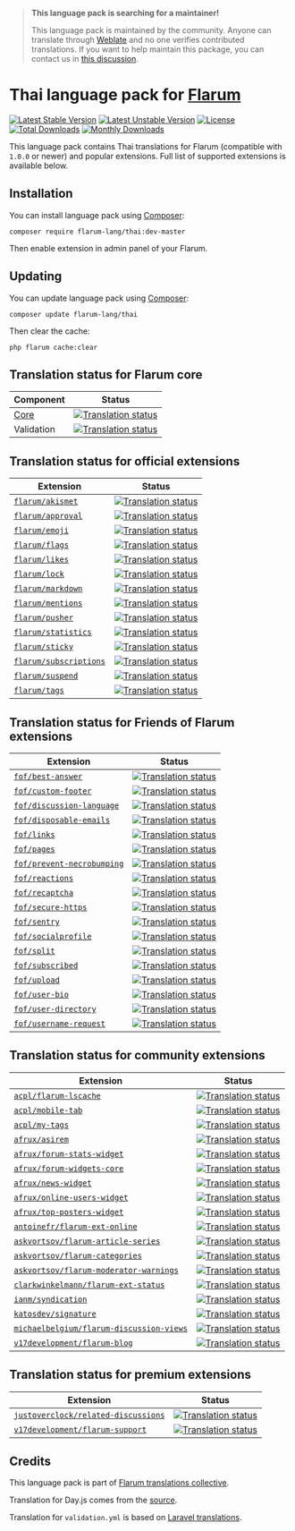 > **This language pack is searching for a maintainer!**
>
> This language pack is maintained by the community. Anyone can translate through [Weblate](https://weblate.rob006.net/languages/th/flarum/) and no one verifies contributed translations. If you want to help maintain this package, you can contact us in [this discussion](https://discuss.flarum.org/d/27519-the-flarum-language-project).


# Thai language pack for [Flarum](https://flarum.org/)

[![Latest Stable Version](https://img.shields.io/packagist/v/flarum-lang/thai?color=success&label=stable)](https://packagist.org/packages/flarum-lang/thai) 
[![Latest Unstable Version](https://img.shields.io/packagist/v/flarum-lang/thai?include_prereleases&label=unstable)](https://packagist.org/packages/flarum-lang/thai) 
[![License](https://img.shields.io/packagist/l/flarum-lang/thai)](https://packagist.org/packages/flarum-lang/thai) 
[![Total Downloads](https://img.shields.io/packagist/dt/flarum-lang/thai)](https://packagist.org/packages/flarum-lang/thai/stats) 
[![Monthly Downloads](https://img.shields.io/packagist/dm/flarum-lang/thai)](https://packagist.org/packages/flarum-lang/thai/stats) 

This language pack contains Thai translations for Flarum (compatible with `1.0.0` or newer) and popular extensions. Full list of supported extensions is available below.


## Installation

You can install language pack using [Composer](https://getcomposer.org/):

```console
composer require flarum-lang/thai:dev-master
```

Then enable extension in admin panel of your Flarum.


## Updating

You can update language pack using [Composer](https://getcomposer.org/):

```console
composer update flarum-lang/thai
```

Then clear the cache:

```console
php flarum cache:clear
```


## Translation status for Flarum core

| Component | Status |
| --- | --- |
| [Core](https://github.com/flarum/flarum-core) | [![Translation status](https://weblate.rob006.net/widgets/flarum/th/core/svg-badge.svg)](https://weblate.rob006.net/projects/flarum/core/th/) |
| Validation | [![Translation status](https://weblate.rob006.net/widgets/flarum/th/validation/svg-badge.svg)](https://weblate.rob006.net/projects/flarum/validation/th/) |


## Translation status for official extensions

<!-- flarum-extensions-list-start -->

| Extension | Status |
| --- | --- |
| [`flarum/akismet`](https://github.com/flarum/akismet) | [![Translation status](https://weblate.rob006.net/widgets/flarum/th/flarum-akismet/svg-badge.svg)](https://weblate.rob006.net/projects/flarum/flarum-akismet/th/) |
| [`flarum/approval`](https://github.com/flarum/approval) | [![Translation status](https://weblate.rob006.net/widgets/flarum/th/flarum-approval/svg-badge.svg)](https://weblate.rob006.net/projects/flarum/flarum-approval/th/) |
| [`flarum/emoji`](https://github.com/flarum/emoji) | [![Translation status](https://weblate.rob006.net/widgets/flarum/th/flarum-emoji/svg-badge.svg)](https://weblate.rob006.net/projects/flarum/flarum-emoji/th/) |
| [`flarum/flags`](https://github.com/flarum/flags) | [![Translation status](https://weblate.rob006.net/widgets/flarum/th/flarum-flags/svg-badge.svg)](https://weblate.rob006.net/projects/flarum/flarum-flags/th/) |
| [`flarum/likes`](https://github.com/flarum/likes) | [![Translation status](https://weblate.rob006.net/widgets/flarum/th/flarum-likes/svg-badge.svg)](https://weblate.rob006.net/projects/flarum/flarum-likes/th/) |
| [`flarum/lock`](https://github.com/flarum/lock) | [![Translation status](https://weblate.rob006.net/widgets/flarum/th/flarum-lock/svg-badge.svg)](https://weblate.rob006.net/projects/flarum/flarum-lock/th/) |
| [`flarum/markdown`](https://github.com/flarum/markdown) | [![Translation status](https://weblate.rob006.net/widgets/flarum/th/flarum-markdown/svg-badge.svg)](https://weblate.rob006.net/projects/flarum/flarum-markdown/th/) |
| [`flarum/mentions`](https://github.com/flarum/mentions) | [![Translation status](https://weblate.rob006.net/widgets/flarum/th/flarum-mentions/svg-badge.svg)](https://weblate.rob006.net/projects/flarum/flarum-mentions/th/) |
| [`flarum/pusher`](https://github.com/flarum/pusher) | [![Translation status](https://weblate.rob006.net/widgets/flarum/th/flarum-pusher/svg-badge.svg)](https://weblate.rob006.net/projects/flarum/flarum-pusher/th/) |
| [`flarum/statistics`](https://github.com/flarum/statistics) | [![Translation status](https://weblate.rob006.net/widgets/flarum/th/flarum-statistics/svg-badge.svg)](https://weblate.rob006.net/projects/flarum/flarum-statistics/th/) |
| [`flarum/sticky`](https://github.com/flarum/sticky) | [![Translation status](https://weblate.rob006.net/widgets/flarum/th/flarum-sticky/svg-badge.svg)](https://weblate.rob006.net/projects/flarum/flarum-sticky/th/) |
| [`flarum/subscriptions`](https://github.com/flarum/subscriptions) | [![Translation status](https://weblate.rob006.net/widgets/flarum/th/flarum-subscriptions/svg-badge.svg)](https://weblate.rob006.net/projects/flarum/flarum-subscriptions/th/) |
| [`flarum/suspend`](https://github.com/flarum/suspend) | [![Translation status](https://weblate.rob006.net/widgets/flarum/th/flarum-suspend/svg-badge.svg)](https://weblate.rob006.net/projects/flarum/flarum-suspend/th/) |
| [`flarum/tags`](https://github.com/flarum/tags) | [![Translation status](https://weblate.rob006.net/widgets/flarum/th/flarum-tags/svg-badge.svg)](https://weblate.rob006.net/projects/flarum/flarum-tags/th/) |

<!-- flarum-extensions-list-stop -->


## Translation status for Friends of Flarum extensions

<!-- fof-extensions-list-start -->

| Extension | Status |
| --- | --- |
| [`fof/best-answer`](https://github.com/FriendsOfFlarum/best-answer) | [![Translation status](https://weblate.rob006.net/widgets/flarum/th/fof-best-answer/svg-badge.svg)](https://weblate.rob006.net/projects/flarum/fof-best-answer/th/) |
| [`fof/custom-footer`](https://github.com/FriendsOfFlarum/custom-footer) | [![Translation status](https://weblate.rob006.net/widgets/flarum/th/fof-custom-footer/svg-badge.svg)](https://weblate.rob006.net/projects/flarum/fof-custom-footer/th/) |
| [`fof/discussion-language`](https://github.com/FriendsOfFlarum/discussion-language) | [![Translation status](https://weblate.rob006.net/widgets/flarum/th/fof-discussion-language/svg-badge.svg)](https://weblate.rob006.net/projects/flarum/fof-discussion-language/th/) |
| [`fof/disposable-emails`](https://github.com/FriendsOfFlarum/disposable-emails) | [![Translation status](https://weblate.rob006.net/widgets/flarum/th/fof-disposable-emails/svg-badge.svg)](https://weblate.rob006.net/projects/flarum/fof-disposable-emails/th/) |
| [`fof/links`](https://github.com/FriendsOfFlarum/links) | [![Translation status](https://weblate.rob006.net/widgets/flarum/th/fof-links/svg-badge.svg)](https://weblate.rob006.net/projects/flarum/fof-links/th/) |
| [`fof/pages`](https://github.com/FriendsOfFlarum/pages) | [![Translation status](https://weblate.rob006.net/widgets/flarum/th/fof-pages/svg-badge.svg)](https://weblate.rob006.net/projects/flarum/fof-pages/th/) |
| [`fof/prevent-necrobumping`](https://github.com/FriendsOfFlarum/prevent-necrobumping) | [![Translation status](https://weblate.rob006.net/widgets/flarum/th/fof-prevent-necrobumping/svg-badge.svg)](https://weblate.rob006.net/projects/flarum/fof-prevent-necrobumping/th/) |
| [`fof/reactions`](https://github.com/FriendsOfFlarum/reactions) | [![Translation status](https://weblate.rob006.net/widgets/flarum/th/fof-reactions/svg-badge.svg)](https://weblate.rob006.net/projects/flarum/fof-reactions/th/) |
| [`fof/recaptcha`](https://github.com/FriendsOfFlarum/recaptcha) | [![Translation status](https://weblate.rob006.net/widgets/flarum/th/fof-recaptcha/svg-badge.svg)](https://weblate.rob006.net/projects/flarum/fof-recaptcha/th/) |
| [`fof/secure-https`](https://github.com/FriendsOfFlarum/secure-https) | [![Translation status](https://weblate.rob006.net/widgets/flarum/th/fof-secure-https/svg-badge.svg)](https://weblate.rob006.net/projects/flarum/fof-secure-https/th/) |
| [`fof/sentry`](https://github.com/FriendsOfFlarum/sentry) | [![Translation status](https://weblate.rob006.net/widgets/flarum/th/fof-sentry/svg-badge.svg)](https://weblate.rob006.net/projects/flarum/fof-sentry/th/) |
| [`fof/socialprofile`](https://github.com/FriendsOfFlarum/socialprofile) | [![Translation status](https://weblate.rob006.net/widgets/flarum/th/fof-socialprofile/svg-badge.svg)](https://weblate.rob006.net/projects/flarum/fof-socialprofile/th/) |
| [`fof/split`](https://github.com/FriendsOfFlarum/split) | [![Translation status](https://weblate.rob006.net/widgets/flarum/th/fof-split/svg-badge.svg)](https://weblate.rob006.net/projects/flarum/fof-split/th/) |
| [`fof/subscribed`](https://github.com/FriendsOfFlarum/subscribed) | [![Translation status](https://weblate.rob006.net/widgets/flarum/th/fof-subscribed/svg-badge.svg)](https://weblate.rob006.net/projects/flarum/fof-subscribed/th/) |
| [`fof/upload`](https://github.com/FriendsOfFlarum/upload) | [![Translation status](https://weblate.rob006.net/widgets/flarum/th/fof-upload/svg-badge.svg)](https://weblate.rob006.net/projects/flarum/fof-upload/th/) |
| [`fof/user-bio`](https://github.com/FriendsOfFlarum/user-bio) | [![Translation status](https://weblate.rob006.net/widgets/flarum/th/fof-user-bio/svg-badge.svg)](https://weblate.rob006.net/projects/flarum/fof-user-bio/th/) |
| [`fof/user-directory`](https://github.com/FriendsOfFlarum/user-directory) | [![Translation status](https://weblate.rob006.net/widgets/flarum/th/fof-user-directory/svg-badge.svg)](https://weblate.rob006.net/projects/flarum/fof-user-directory/th/) |
| [`fof/username-request`](https://github.com/FriendsOfFlarum/username-request) | [![Translation status](https://weblate.rob006.net/widgets/flarum/th/fof-username-request/svg-badge.svg)](https://weblate.rob006.net/projects/flarum/fof-username-request/th/) |

<!-- fof-extensions-list-stop -->


## Translation status for community extensions

<!-- various-extensions-list-start -->

| Extension | Status |
| --- | --- |
| [`acpl/flarum-lscache`](https://github.com/android-com-pl/flarum-lscache) | [![Translation status](https://weblate.rob006.net/widgets/flarum/th/acpl-lscache/svg-badge.svg)](https://weblate.rob006.net/projects/flarum/acpl-lscache/th/) |
| [`acpl/mobile-tab`](https://github.com/android-com-pl/mobile-tab) | [![Translation status](https://weblate.rob006.net/widgets/flarum/th/acpl-mobile-tab/svg-badge.svg)](https://weblate.rob006.net/projects/flarum/acpl-mobile-tab/th/) |
| [`acpl/my-tags`](https://github.com/android-com-pl/my-tags) | [![Translation status](https://weblate.rob006.net/widgets/flarum/th/acpl-my-tags/svg-badge.svg)](https://weblate.rob006.net/projects/flarum/acpl-my-tags/th/) |
| [`afrux/asirem`](https://github.com/afrux/asirem) | [![Translation status](https://weblate.rob006.net/widgets/flarum/th/afrux-asirem/svg-badge.svg)](https://weblate.rob006.net/projects/flarum/afrux-asirem/th/) |
| [`afrux/forum-stats-widget`](https://github.com/afrux/forum-stats-widget) | [![Translation status](https://weblate.rob006.net/widgets/flarum/th/afrux-forum-stats-widget/svg-badge.svg)](https://weblate.rob006.net/projects/flarum/afrux-forum-stats-widget/th/) |
| [`afrux/forum-widgets-core`](https://github.com/afrux/forum-widgets-core) | [![Translation status](https://weblate.rob006.net/widgets/flarum/th/afrux-forum-widgets-core/svg-badge.svg)](https://weblate.rob006.net/projects/flarum/afrux-forum-widgets-core/th/) |
| [`afrux/news-widget`](https://github.com/afrux/news-widget) | [![Translation status](https://weblate.rob006.net/widgets/flarum/th/afrux-news-widget/svg-badge.svg)](https://weblate.rob006.net/projects/flarum/afrux-news-widget/th/) |
| [`afrux/online-users-widget`](https://github.com/afrux/online-users-widget) | [![Translation status](https://weblate.rob006.net/widgets/flarum/th/afrux-online-users-widget/svg-badge.svg)](https://weblate.rob006.net/projects/flarum/afrux-online-users-widget/th/) |
| [`afrux/top-posters-widget`](https://github.com/afrux/top-posters-widget) | [![Translation status](https://weblate.rob006.net/widgets/flarum/th/afrux-top-posters-widget/svg-badge.svg)](https://weblate.rob006.net/projects/flarum/afrux-top-posters-widget/th/) |
| [`antoinefr/flarum-ext-online`](https://github.com/AntoineFr/flarum-ext-online) | [![Translation status](https://weblate.rob006.net/widgets/flarum/th/antoinefr-online/svg-badge.svg)](https://weblate.rob006.net/projects/flarum/antoinefr-online/th/) |
| [`askvortsov/flarum-article-series`](https://github.com/askvortsov1/flarum-article-series) | [![Translation status](https://weblate.rob006.net/widgets/flarum/th/askvortsov-article-series/svg-badge.svg)](https://weblate.rob006.net/projects/flarum/askvortsov-article-series/th/) |
| [`askvortsov/flarum-categories`](https://github.com/askvortsov1/flarum-categories) | [![Translation status](https://weblate.rob006.net/widgets/flarum/th/askvortsov-categories/svg-badge.svg)](https://weblate.rob006.net/projects/flarum/askvortsov-categories/th/) |
| [`askvortsov/flarum-moderator-warnings`](https://github.com/askvortsov1/flarum-moderator-warnings) | [![Translation status](https://weblate.rob006.net/widgets/flarum/th/askvortsov-moderator-warnings/svg-badge.svg)](https://weblate.rob006.net/projects/flarum/askvortsov-moderator-warnings/th/) |
| [`clarkwinkelmann/flarum-ext-status`](https://github.com/clarkwinkelmann/flarum-ext-status) | [![Translation status](https://weblate.rob006.net/widgets/flarum/th/clarkwinkelmann-status/svg-badge.svg)](https://weblate.rob006.net/projects/flarum/clarkwinkelmann-status/th/) |
| [`ianm/syndication`](https://github.com/imorland/syndication) | [![Translation status](https://weblate.rob006.net/widgets/flarum/th/ianm-syndication/svg-badge.svg)](https://weblate.rob006.net/projects/flarum/ianm-syndication/th/) |
| [`katosdev/signature`](https://github.com/katosdev/signature) | [![Translation status](https://weblate.rob006.net/widgets/flarum/th/katosdev-signature/svg-badge.svg)](https://weblate.rob006.net/projects/flarum/katosdev-signature/th/) |
| [`michaelbelgium/flarum-discussion-views`](https://github.com/MichaelBelgium/flarum-discussion-views) | [![Translation status](https://weblate.rob006.net/widgets/flarum/th/michaelbelgium-discussion-views/svg-badge.svg)](https://weblate.rob006.net/projects/flarum/michaelbelgium-discussion-views/th/) |
| [`v17development/flarum-blog`](https://github.com/v17development/flarum-blog) | [![Translation status](https://weblate.rob006.net/widgets/flarum/th/v17development-blog/svg-badge.svg)](https://weblate.rob006.net/projects/flarum/v17development-blog/th/) |

<!-- various-extensions-list-stop -->


## Translation status for premium extensions

<!-- premium-extensions-list-start -->

| Extension | Status |
| --- | --- |
| [`justoverclock/related-discussions`](https://flarum.org/extension/justoverclock/related-discussions) | [![Translation status](https://weblate.rob006.net/widgets/flarum/th/justoverclock-related-discussions/svg-badge.svg)](https://weblate.rob006.net/projects/flarum/justoverclock-related-discussions/th/) |
| [`v17development/flarum-support`](https://flarum.org/extension/v17development/flarum-support) | [![Translation status](https://weblate.rob006.net/widgets/flarum/th/v17development-support/svg-badge.svg)](https://weblate.rob006.net/projects/flarum/v17development-support/th/) |

<!-- premium-extensions-list-stop -->


## Credits

This language pack is part of [Flarum translations collective](https://github.com/rob006-software/flarum-translations).

Translation for Day.js comes from the [source](https://github.com/iamkun/dayjs/blob/v1.10.4/src/locale/th.js).

Translation for `validation.yml` is based on [Laravel translations](https://github.com/Laravel-Lang/lang/blob/8.1.3/src/th/validation.php).
